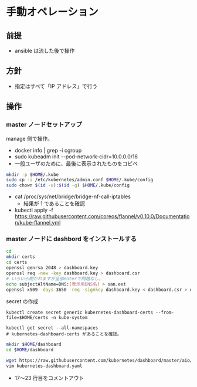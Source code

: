 # 手動オペレーション

## 前提

- ansible は流した後で操作

## 方針

- 指定はすべて「IP アドレス」で行う

## 操作

### master ノードセットアップ

manage 側で操作。

- docker info | grep -i cgroup
- sudo kubeadm init --pod-network-cidr=10.0.0.0/16
- 一般ユーザのために、最後に表示されたものをコピペ

```bash
mkdir -p $HOME/.kube
sudo cp -i /etc/kubernetes/admin.conf $HOME/.kube/config
sudo chown $(id -u):$(id -g) $HOME/.kube/config
```

- cat /proc/sys/net/bridge/bridge-nf-call-iptables
  - 結果が 1 であることを確認
- kubectl apply -f https://raw.githubusercontent.com/coreos/flannel/v0.10.0/Documentation/kube-flannel.yml

### master ノードに dashbord をインストールする

```bash
cd
mkdir certs
cd certs
openssl genrsa 2048 > dashboard.key
openssl req -new -key dashboard.key > dashboard.csr
# いろいろ聞かれますが全部enterで問題なし。
echo subjectAltName=DNS:[表示用DNS名] > san.ext
openssl x509 -days 3650 -req -signkey dashboard.key < dashboard.csr > dashboard.crt -extfile san.ext
```

secret の作成

```
kubectl create secret generic kubernetes-dashboard-certs --from-file=$HOME/certs -n kube-system

kubectl get secret --all-namespaces
# kubernetes-dashboard-certs があることを確認。
```

```bash
mkdir $HOME/dashboard
cd $HOME/dashboard

wget https://raw.githubusercontent.com/kubernetes/dashboard/master/aio/deploy/alternative/kubernetes-dashboard.yaml
vim kubernetes-dashboard.yaml
```

- 17〜23 行目をコメントアウト
